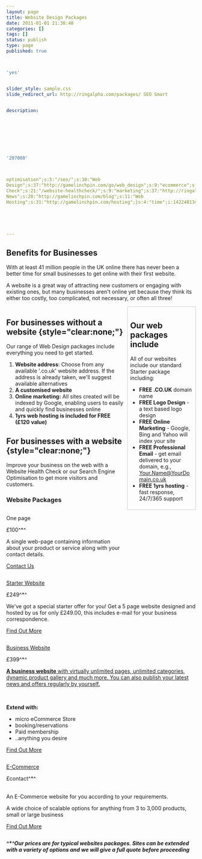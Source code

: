 ```yaml
---
layout: page
title: Website Design Packages
date: 2011-01-01 21:38:48
categories: []
tags: []
status: publish
type: page
published: true



'yes'


slider_style: sample.css
slide_redirect_url: http://ringalpha.com/packages/ SEO Smart


description:








'207000'



optimisation";s:5:"/seo/";s:10:"Web
Design";s:37:"http://gamelinchpin.com/go/web_design";s:9:"ecommerce";s:42:"/web-design-packages/web-design-ecommerce/";s:7:"hosting";s:28:"http://ringalpha.com/hosting";s:6:"domain";s:22:"/hosting/domain-names/";s:20:"Website Health
Check";s:21:"/website-healthcheck/";s:9:"marketing";s:37:"http://ringalpha.com/search-marketing";s:11:"Latest
News";s:28:"http://gamelinchpin.com/blog";s:11:"Web
Hosting";s:31:"http://gamelinchpin.com/hosting";}s:4:"time";i:1422481343;}





---
```

Benefits for Businesses
-----------------------

<div style="float:right;margin:0 0 10px 10px">

</div>

With at least 41 million people in the UK online there has never been a
better time for small businesses to get online with their first website.

A website is a great way of attracting new customers or engaging with
existing ones, but many businesses aren't online yet because they think
its either too costly, too complicated, not necessary, or often all
three!

<div style="clear:both;">

</div>

<div
style="float:right;margin: 0 0 1.5em 0.5em;
padding: 0.5em;
border: 1px solid #ccc;width:33%;">

Our web packages include
------------------------

All of our websites include our standard Starter package
including:

-   **FREE .CO.UK** domain name
-   **FREE Logo Design** - a text based logo design
-   **FREE Online Marketing** - Google, Bing and Yahoo will index your
    site
-   **FREE Professional Email** - get email delivered to your domain,
    e.g., Your.Name@YourDomain.co.uk
-   **FREE 1yrs hosting** - fast response, 24/7/365 support

</div>

For businesses without a website {style="clear:none;"}
--------------------------------

Our range of Web Design packages include everything you need to get
started.

1.  **Website address**: Choose from any available '.co.uk' website
    address. If the address is already taken, we'll suggest available
    alternatives
2.  **A customised website**
3.  **Online marketing:** All sites created will be indexed by Google,
    enabling users to easily and quickly find businesses online
4.  **1yrs web hosting is included for FREE (£120 value)**

For businesses with a website {style="clear:none;"}
-----------------------------

Improve your business on the web with a Website Health Check or our
Search Engine Optimisation to get more visitors and customers.

### Website Packages

<div id="price_table">

<div id="border">

<div class="column secondary">

<div class="header">

One page

</div>

<div class="price">

£100^\*^

</div>

<div class="description">

A single web-page containing information about your product or service
along with your contact details.

</div>

<div class="footer">

[Contact Us](/contact)

</div>

</div>

<div class="column primary">

<div class="header">

[Starter Website](/web-design-packages/static-website-package/)

</div>

<div class="price">

£249^\*^

</div>

<div class="description">

We've got a special starter offer for you!
Get a 5 page website designed and hosted by us for only £249.00, this
includes e-mail for your business correspondence.

</div>

<div class="footer">

[Find Out More](/web-design-packages/static-website-package/)

</div>

</div>

<div class="column featured">

<div class="header">

[Business Website](/web-design-packages/cms-website-package/)

</div>

<div class="price">

£399^\*^

</div>

<div class="description">

[**A business website** with virtually unlimited pages, unlimited
categories, dynamic product gallery and much more. You can also publish
your latest news and offers regularly by yourself.
](/web-design-packages/cms-website-package/)
<div>

 

</div>

**Extend with:**

-   micro eCommerce Store
-   booking/reservations
-   Paid membership
-   ..anything you desire

</div>

<div class="footer">

[Find Out More](/web-design-packages/cms-website-package/)

</div>

</div>

<div class="column secondary">

<div class="header">

[E-Commerce](/web-design-packages/web-design-ecommerce/)

</div>

<div class="price">

£contact^\*^

</div>

<div class="description">

[\
](/web-design-packages/web-design-ecommerce/)
An E-Commerce website for you according to your requirements.

A wide choice of scalable options for anything from 3 to 3,000 products,
small or large business

</div>

<div class="footer">

[Find Out More](/web-design-packages/web-design-ecommerce/)

</div>

</div>

</div>

</div>

***^\*^Our prices are for typical websites packages. Sites can be
extended with a variety of options and we will give a full quote before
proceeding***
